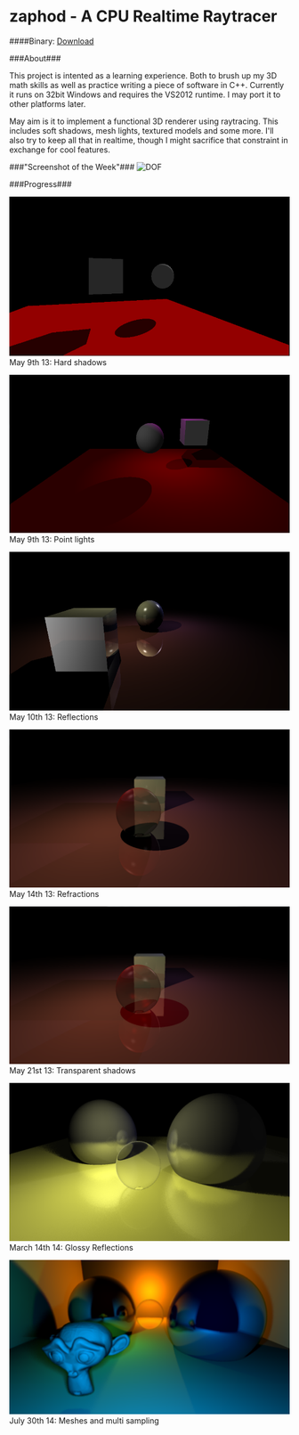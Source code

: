 zaphod - A CPU Realtime Raytracer
======

####Binary: [Download](http://dl.bintray.com/bonus2113/zaphod/Zaphod.exe?direct)

###About###

This project is intented as a learning experience. Both to brush up my 3D math skills as well as practice writing a
piece of software in C++. Currently it runs on 32bit Windows and requires the VS2012 runtime. I may port it to other
platforms later.

May aim is it to implement a functional 3D renderer using raytracing. This includes soft shadows, mesh lights, textured
models and some more. I'll also try to keep all that in realtime, though I might sacrifice that constraint in exchange
for cool features.

###"Screenshot of the Week"###
![DOF](img/Output_PT_10kSPP.png)

###Progress###

![Hard Shadows](img/hard_shadows.png)
May 9th 13: Hard shadows


![Point Lights](img/point_lights.png)
May 9th 13: Point lights

![Reflections](img/reflections.png)
May 10th 13: Reflections

![Refraction](img/transmission.png)
May 14th 13: Refractions

![Transparent Shadows](img/transparent_shadows.png)
May 21st 13: Transparent shadows

![Glossy Reflections](img/softshadows.png)
March 14th 14: Glossy Reflections

![Meshes](img/multi_sample.png)
July 30th 14: Meshes and multi sampling
